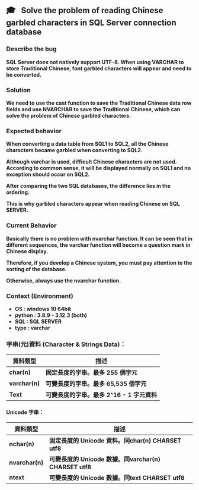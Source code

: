 ## 🎓 &nbsp; Solve the problem of reading Chinese garbled characters in SQL Server connection database


### Describe the bug

**SQL Server does not natively support UTF-8. When using VARCHAR to store Traditional Chinese, font garbled characters will appear and need to be converted.**



### Solution

**We need to use the cast function to save the Traditional Chinese data row fields and use NVARCHAR to save the Traditional Chinese, which can solve the problem of Chinese garbled characters.**




### Expected behavior


**When converting a data table from SQL1 to SQL2, all the Chinese characters became garbled when converting to SQL2.**

**Although varchar is used, difficult Chinese characters are not used. According to common sense, it will be displayed normally on SQL1 and no exception should occur on SQL2.**

**After comparing the two SQL databases, the difference lies in the ordering.**

**This is why garbled characters appear when reading Chinese on SQL SERVER.**




### Current Behavior


**Basically there is no problem with nvarchar function. It can be seen that in different sequences, the varchar function will become a question mark in Chinese display.**

**Therefore, if you develop a Chinese system, you must pay attention to the sorting of the database.**

**Otherwise, always use the nvarchar function.**



### Context (Environment)

* **OS : windows 10 64bit**
* **python : 3.8.9 - 3.12.3 (both)**
* **SQL : SQL SERVER**
* **type : varchar**



### 字串(元)資料 (Character & Strings Data)：


| **資料類型**  |	**描述** |	
| ---- | ---- |
| **char(n)**	| **固定長度的字串。最多 255 個字元** |
| **varchar(n)**	| **可變長度的字串。最多 65,535 個字元** |
| **Text**	| **可變長度的字串。最多 2^16 - 1 字元資料** |


#### Unicode 字串：

| **資料類型**  |	**描述** |	
| ---- | ---- |
| **nchar(n)**	| **固定長度的 Unicode 資料。同char(n) CHARSET utf8** |
| **nvarchar(n)**	| **可變長度的 Unicode 數據。同varchar(n) CHARSET utf8** |
| **ntext**	| **可變長度的 Unicode 數據。同text CHARSET utf8** |
